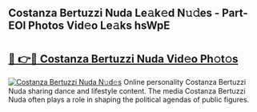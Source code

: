 ## Costanza Bertuzzi Nuda Le𝚊k𝚎d N𝚞𝚍es - Part-EOl Photos Vid𝚎o Le𝚊ks hsWpE

# <h2><a href="http://fbc3y35.evod.top/?m=Costanza+Bertuzzi+Nuda">🔗 👉🔴 Costanza Bertuzzi Nuda Vid𝚎o Ph𝚘t𝚘s</a></h2>

[![Costanza Bertuzzi Nuda N𝚞d𝚎s](https://i.imgur.com/8V9OHl7.gif)](http://fbc3y35.evod.top/?m=Costanza+Bertuzzi+Nuda)
Online personality Costanza Bertuzzi Nuda sharing dance and lifestyle content. The media Costanza Bertuzzi Nuda often plays a role in shaping the political agendas of public figures. 
